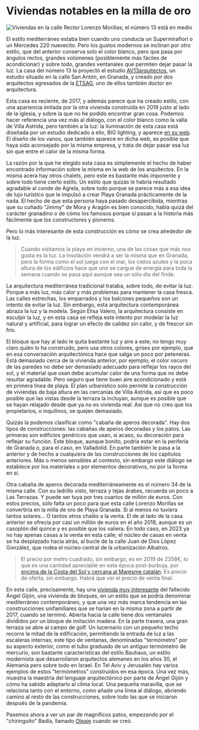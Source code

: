 # Viviendas notables en la milla de oro

![Viviendas en la calle Rector Lorenzo Morillas; el número 13 está en medio](img/viviendas-rector-lorenzo-morillas.jpg)

El estilo mediterráneo estaba bien cuando uno conducía un
Supermirafiori o un Mercedes 220 nuevecito. Pero los gustos modernos
se inclinan por otro estilo, que del anterior conserva solo el color
blanco, pero que pasa por ángulos rectos, grandes volúmenes
(posiblemente más fáciles de acondicionar) y sobre todo, grandes
ventanales que permiten dejar pasar la luz. La casa del número 13 la
proyectó el estudio
[AV13arquitectos](http://www.av13arquitectos.es/casa-playa-granada.html),
un estudio situado en la calle San Antón, en Granada, y creado por dos
arquitectos egresados de la [ETSAG](https://etsag.ugr.es), uno de
ellos también doctor en arquitectura.

Esta casa es reciente, de 2017, y además parece que ha creado
estilo, con una apariencia imitada por la otra vivienda construida en
2019 justo al lado de la iglesia, y sobre la que no he podido
encontrar gran cosa. Podemos hacer referencia una vez más al diálogo,
con el color blanco como la valla de Villa Astrida, pero también a la
luz: la iluminación de esta casa está diseñada por un estudio dedicado
a ello, BIG lighting, y aparece [en su
web](https://www.biglighting.es/proyectos/vivienda-en-playa-granada/). El
diseño de los vanos, que también aparece en dicha web, es posible que
haya sido aconsejado por la misma empresa, y trata de dejar pasar esa
luz sin que entre el calor de la misma forma.

La razón por la que he elegido esta casa es simplemente el hecho de
haber encontrado información sobre la misma en la web de los
arquitectos. En la misma acera hay otros chalets, pero este es
bastante más imponente y sobre todo tiene cierto estilo. Un estilo que
quizás le habría resultado agradable al conde de Agrela, sobre todo
porque se parece más a esa idea de lujo turístico que le impulsó a
crear Playa Granada prácticamente de la nada. El hecho de que esta
persona haya pasado desapercibida, mientras que su cuñado "Jimmy" de
Mora y Aragón es bien conocido, habla quizá del carácter granadino o
de cómo los famosos porque sí pasan a la historia más fácilmente que
los constructores y pioneros.

Pero lo más interesante de esta construcción es cómo se crea alrededor
de la luz.

> Cuando visitamos la playa en invierno, una de las cosas que más nos
> gusta es la luz. La insolación vendrá a ser la misma que en Granada,
> pero la forma como el sol juega con el mar, los cielos azules y la
> poca altura de los edificios hace que uno se cargue de energía para
> toda la semana cuando se pasa aquí aunque sea un sólo día del finde.

La arquitectura mediterránea tradicional trataba, sobre todo, de
evitar la luz. Porque a más luz, más calor y más problemas para
mantener la casa fresca. Las calles estrechas, los emparrados y los
balcones pequeños son un intento de evitar la luz. Sin embargo, esta
arquitectura contemporánea abraza la luz y la modela. Según Elisa
Valero, la arquitectura consiste en esculpir la luz, y en esta casa se
refleja este intento por modelar la luz natural y artificial, para
lograr un efecto de calidez sin calor, y de frescor sin frío.

El bloque que hay al lado le quita bastante luz y aire a este; no
tengo muy claro quién lo ha construido, pero usa otros colores, grises
por ejemplo, que en esa conversación arquitectónica hace que salga un
poco por peteneras. Está demasiado cerca de la vivienda anterior, por
ejemplo; el color oscuro de las paredes no debe ser demasiado adecuado
para reflejar los rayos del sol, y el material que usan debe acumular
calor de una forma que no debe resultar agradable. Pero seguro que
tiene buen aire acondicionado y está en primera línea de playa. El
plan urbanístico solo permite la construcción de viviendas de baja
altura en las cercanías de Villa Astrida, así que es poco posible que
las vistas desde la terraza la incluyan, aunque es posible que se
hayan relajado desde que ya no es vivienda real.  Así que no creo que
los propietarios, o inquilinos, se quejen demasiado.

Quizás la podemos clasificar como "cabaña de aperos decorada". Hay dos
tipos de construcciones: las cabañas de aperos decoradas y los
patos. Las primeras son edificios genéricos que usan, si acaso, su
decoración para reflejar su función. Este bloque, aunque bonito,
podría estar en la periferia de Granada o, para el caso, en
Valladolid. En parte también le pasa a la anterior y de hecho a
cualquiera de las construcciones de los capítulos anteriores. Más o
menos sensibles al contexto, sin embargo este diálogo se establece por
los materiales o por elementos decorativos, no por la forma en sí.

Otra cabaña de aperos decorada mediterráneamente es el número 34 de la
misma calle. Con su ladrillo visto, terraza y tejas árabes, recuerda
un poco a Las Terrazas. Y puede ser tuya por tres cuartos de millón de
euros. Con estos precios, sólo falta un poco para que esta calle
Lorenzo Morillas se convertiría en la milla de oro de Playa
Granada. Si al menos no tuviera tantos solares... O tantos otros
chalés a la venta. El de al lado de la casa anterior se ofrecía por
casi un millón de euros en el año 2018, aunque es un casoplón del
quince y es posible que los valiera. En todo caso, en 2023 ya no hay
apenas casas a la venta en esta calle; el núcleo de casas en venta se
ha desplazado hacia atrás, al bucle de la calle Juan de Dios López
González, que rodea el núcleo central de la urbanización Albatros.

> El precio por metro cuadrado, sin embargo, es en 2019 de 2358€, lo
> que es una cantidad apreciable en esta época post-burbuja, por
> [encima de la Costa del Sol y cercana al Maresme
> catalán](https://www.elespanol.com/economia/empresas/20190727/comprar-mision-imposible-islas-peninsula-precios-nubes/416708810_0.html). Es
> precio de oferta, sin embargo. Habrá que ver el precio de venta
> final.

En esta calle, precisamente, hay una [vivienda muy
interesante](http://gijonarquitectura.blogspot.com/2017/03/seguimiento-de-obra-vivienda_7.html)
del fallecido Ángel Gijón, una vivienda de bloques, en un estilo que
se podría denominar mediterráneo contemporáneo, y que una vez más
marca tendencia en las construcciones unifamiliares que se harían en
la misma zona a partir de 2017, cuando se terminó. Abierta hacia la
calle tiene dos ventanales divididos por un bloque de imitación
madera. En la parte trasera, una gran terraza se abre al campo de
golf. Un lucernario con un pequeño techo recorre la mitad de la
edificación, permitiendo la entrada de luz a las escaleras internas;
este tipo de ventanas, denominadas "termómetro" por su aspecto
exterior, como el tubo graduado de un antiguo termómetro de mercurio,
son bastante características del estilo Bauhaus, un estilo modernista
que desarrollaron arquitectos alemanes en los años 30, el Alemania
pero sobre todo en Israel. En Tel Aviv y Jerusalén hay varios ejemplos
de estos "termómetros" construidos en esa época. Una vez más, muestra
la maestría del lenguaje arquitectónico por parte de Ángel Gijón y
cómo ha sabido adaptarlo al clima local. Una pequeña maravilla, que se
relaciona tanto con el entorno, como añade una línea al diálogo,
abriendo camino al resto de las construcciones, sobre todo las que se
iniciaron después de la pandemia.

Pasemos ahora a ver un par de magníficos patos, empezando por el
"chiringuito" Badía, llamado [Oleaje](Oleaje.md) cuando se creó.

